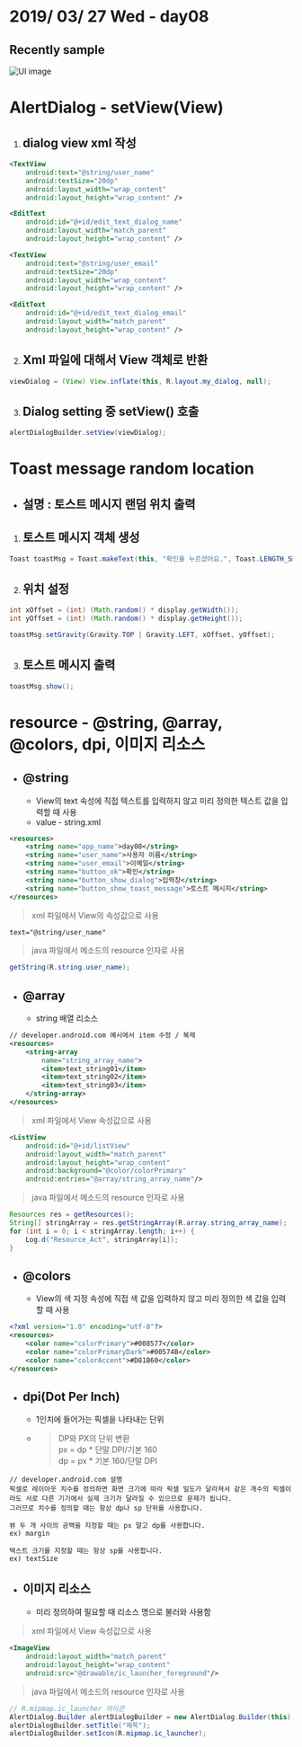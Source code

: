 # 2019/ 03/ 27 Wed - day08
## Recently sample
![UI image](https://github.com/pby2017/study-drawer-layout-app/blob/master/README_image/day08.gif)
# AlertDialog - setView(View)
1. ## dialog view xml 작성
```xml
<TextView
    android:text="@string/user_name"
    android:textSize="20dp"
    android:layout_width="wrap_content"
    android:layout_height="wrap_content" />

<EditText
    android:id="@+id/edit_text_dialog_name"
    android:layout_width="match_parent"
    android:layout_height="wrap_content" />

<TextView
    android:text="@string/user_email"
    android:textSize="20dp"
    android:layout_width="wrap_content"
    android:layout_height="wrap_content" />

<EditText
    android:id="@+id/edit_text_dialog_email"
    android:layout_width="match_parent"
    android:layout_height="wrap_content" />
```
2. ## Xml 파일에 대해서 View 객체로 반환
```java
viewDialog = (View) View.inflate(this, R.layout.my_dialog, null);
```
3. ## Dialog setting 중 setView() 호출
```java
alertDialogBuilder.setView(viewDialog);
```
# Toast message random location
* ## 설명 : 토스트 메시지 랜덤 위치 출력
1. ## 토스트 메시지 객체 생성
```java
Toast toastMsg = Toast.makeText(this, "확인을 누르셨어요.", Toast.LENGTH_SHORT);
```
2. ## 위치 설정
```java
int xOffset = (int) (Math.random() * display.getWidth());
int yOffset = (int) (Math.random() * display.getHeight());

toastMsg.setGravity(Gravity.TOP | Gravity.LEFT, xOffset, yOffset);
```
3. ## 토스트 메시지 출력
```java
toastMsg.show();
```
# resource - @string, @array, @colors, dpi, 이미지 리소스
* ## @string
  * View의 text 속성에 직접 텍스트를 입력하지 않고 미리 정의한 텍스트 값을 입력할 때 사용
  * value - string.xml
```xml
<resources>
    <string name="app_name">day08</string>
    <string name="user_name">사용자 이름</string>
    <string name="user_email">이메일</string>
    <string name="button_ok">확인</string>
    <string name="button_show_dialog">입력창</string>
    <string name="button_show_toast_message">토스트 메시지</string>
</resources>
```
> xml 파일에서 View의 속성값으로 사용
```xml
text="@string/user_name"
```
> java 파일에서 메소드의 resource 인자로 사용
```java
getString(R.string.user_name);
```
* ## @array
  * string 배열 리소스
```xml
// developer.android.com 예시에서 item 수정 / 복제
<resources>
    <string-array
        name="string_array_name">
        <item>text_string01</item>
        <item>text_string02</item>
        <item>text_string03</item>
    </string-array>
</resources>
```
> xml 파일에서 View 속성값으로 사용
```xml
<ListView
    android:id="@+id/listView"
    android:layout_width="match_parent"
    android:layout_height="wrap_content"
    android:background="@color/colorPrimary"
    android:entries="@array/string_array_name"/>
```
> java 파일에서 메소드의 resource 인자로 사용
```java
Resources res = getResources();
String[] stringArray = res.getStringArray(R.array.string_array_name);
for (int i = 0; i < stringArray.length; i++) {
    Log.d("Resource_Act", stringArray[i]);
}
```
* ## @colors
  * View의 색 지정 속성에 직접 색 값을 입력하지 않고 미리 정의한 색 값을 입력할 때 사용
```xml
<?xml version="1.0" encoding="utf-8"?>
<resources>
    <color name="colorPrimary">#008577</color>
    <color name="colorPrimaryDark">#00574B</color>
    <color name="colorAccent">#D81B60</color>
</resources>
```
* ## dpi(Dot Per Inch)
  * 1인치에 들어가는 픽셀을 나타내는 단위
  * > DP와 PX의 단위 변환  
	> px = dp * 단말 DPI/기본 160  
	> dp = px * 기본 160/단말 DPI
```
// developer.android.com 설명
픽셀로 레이아웃 치수를 정의하면 화면 크기에 따라 픽셀 밀도가 달라져서 같은 개수의 픽셀이라도 서로 다른 기기에서 실제 크기가 달라질 수 있으므로 문제가 됩니다. 
그러므로 치수를 정의할 때는 항상 dp나 sp 단위를 사용합니다.

뷰 두 개 사이의 공백을 지정할 때는 px 말고 dp를 사용합니다.
ex) margin

텍스트 크기를 지정할 때는 항상 sp를 사용합니다.
ex) textSize
```
* ## 이미지 리소스
  * 미리 정의하여 필요할 때 리소스 명으로 불러와 사용함
> xml 파일에서 View 속성값으로 사용
```xml
<ImageView
    android:layout_width="match_parent"
    android:layout_height="wrap_content"
    android:src="@drawable/ic_launcher_foreground"/>
```
> java 파일에서 메소드의 resource 인자로 사용
```java
// R.mipmap.ic_launcher 아이콘
AlertDialog.Builder alertDialogBuilder = new AlertDialog.Builder(this);
alertDialogBuilder.setTitle("제목");
alertDialogBuilder.setIcon(R.mipmap.ic_launcher);
```